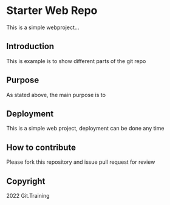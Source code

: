 # Starter Web Repo

This is a simple webproject...

## Introduction

This is example is to show different parts of the git repo

## Purpose

As stated above, the main purpose is to

## Deployment

This is a simple web project, deployment can be done any time

## How to contribute

Please fork this repository and issue pull request for review

## Copyright

2022 Git.Training
